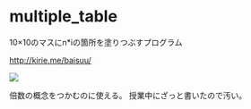# multiple_table
10×10のマスにn*iの箇所を塗りつぶすプログラム

http://kirie.me/baisuu/

<img src="http://imgur.com/a/iHpBE">

倍数の概念をつかむのに使える。
授業中にざっと書いたので汚い。
